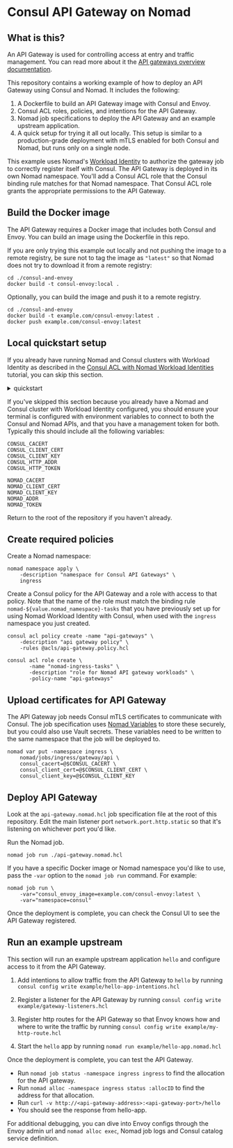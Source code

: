 # Consul API Gateway on Nomad

## What is this?

An API Gateway is used for controlling access at entry and traffic management.
You can read more about it the [API gateways overview documentation][1].

This repository contains a working example of how to deploy an API Gateway using
Consul and Nomad. It includes the following:

1. A Dockerfile to build an API Gateway image with Consul and Envoy.
2. Consul ACL roles, policies, and intentions for the API Gateway.
3. Nomad job specifications to deploy the API Gateway and an example upstream
   application.
4. A quick setup for trying it all out locally. This setup is similar to a
   production-grade deployment with mTLS enabled for both Consul and Nomad, but
   runs only on a single node.

This example uses Nomad's [Workload Identity][2] to authorize the gateway job to
correctly register itself with Consul. The API Gateway is deployed in its own
Nomad namespace. You'll add a Consul ACL role that the Consul binding rule
matches for that Nomad namespace. That Consul ACL role grants the appropriate
permissions to the API Gateway.

## Build the Docker image

The API Gateway requires a Docker image that includes both Consul and Envoy. You
can build an image using the Dockerfile in this repo.

If you are only trying this example out locally and not pushing the image to a
remote registry, be sure not to tag the image as `"latest"` so that Nomad does
not try to download it from a remote registry:

```
cd ./consul-and-envoy
docker build -t consul-envoy:local .
```

Optionally, you can build the image and push it to a remote registry.

```
cd ./consul-and-envoy
docker build -t example.com/consul-envoy:latest .
docker push example.com/consul-envoy:latest
```

## Local quickstart setup

If you already have running Nomad and Consul clusters with Workload Identity as
described in the [Consul ACL with Nomad Workload Identities][3] tutorial, you can
skip this section.

<details><summary>quickstart</summary>

---

This quickstart guide assumes that you have both Consul and Nomad installed and
on your `PATH`.

1. **Set environment variables.**

If you have [`go-sockaddr`][4] installed, the rest of the setup will use it to
automatically get the correct IP address. If you do not, set it in your shell
session:

```
export NODE_IP=<< private IP address >>
```

2. **Create certificates, root tokens, and TLS configuration.**

```
cd quickstart
make
```

This will create TLS certificates for local use, as well as Nomad and Consul TLS
agent configurations.

3. **Start Consul.** In a new terminal window, navigate to the `quickstart`
   directory again, and start Consul in dev mode

```
consul agent -dev -config-file=./secrets/consul-agent.hcl
```

4. **Configure Consul CLI.** Go back to the previous terminal window, and set
   your environment to configure the Consul CLI to talk to the Consul
   agent. Note that this command is surrounded by `$(...)` to run in a subshell
   to export the environment correctly.

```
$(make consul-env)
```

You can see the environment variables this has created by running `env | grep
CONSUL`. It will include the `CONSUL_HTTP_ADDR`, the `CONSUL_HTTP_TOKEN`, and
variables for the certificate paths.

5. **Setup Initial Consul ACLs.**

Create a default Consul agent policy, and set the token for the Consul agent:

```
consul acl policy create -name "consul-agent" \
    -description "Consul Agent Policy" \
    -rules @acls/consul-agent-policy.hcl

consul acl token create -description="agent token" \
    -policy-name consul-agent \
    -secret=$(cat secrets/tokens/consul-agent)
```

Create a Consul ACL policy for the Nomad agent, and a token for the Nomad agent:

```
consul acl policy create -name "nomad-agent" \
    -description "Nomad Agent Policy" \
    -rules @acls/nomad-agent-policy.hcl

consul acl token create \
    -policy-name "nomad-agent" \
    -description "Nomad Agent Token" \
    -secret=$(cat secrets/tokens/nomad-agent)
```

Create default proxy configuration:

```
consul config write acls/proxy-default.hcl
```

6. **Start Nomad** In a new terminal window, navigate to the `quickstart`
   directory again, and start Nomad in dev mode

```
sudo nomad agent -dev -dev-connect -config ./secrets/nomad-agent.hcl
```

7. **Configure Nomad CLI.** Go back to the previous terminal window, and set
   your environment to configure the Nomad CLI to talk to the Nomad agent. Note
   that this command is surrounded by `$(...)` to run in a subshell to export
   the environment correctly.

```
$(make nomad-env)
```

8. **Bootstrap Nomad ACLs**

```
nomad acl bootstrap ./secrets/tokens/nomad-root
```

9. **Configure Nomad and Consul to use Workload Identity.** This will create a
   Consul auth method and binding rule that Nomad can use to get Consul tokens
   for Nomad workloads.

```
nomad setup consul -y \
    -jwks-url "$NOMAD_ADDR/.well-known/jwks.json" \
    -jwks-ca-file "$NOMAD_CACERT"
```

10. **Verify Nomad connectivity to Consul.** Checking the node status should
    show it has fingerprinted attributes for Consul

```
nomad node status -verbose -self | grep consul
```

---

</details>

If you've skipped this section because you already have a Nomad and Consul
cluster with Workload Identity configured, you should ensure your terminal is
configured with environment variables to connect to both the Consul and Nomad
APIs, and that you have a management token for both. Typically this should
include all the following variables:

```
CONSUL_CACERT
CONSUL_CLIENT_CERT
CONSUL_CLIENT_KEY
CONSUL_HTTP_ADDR
CONSUL_HTTP_TOKEN

NOMAD_CACERT
NOMAD_CLIENT_CERT
NOMAD_CLIENT_KEY
NOMAD_ADDR
NOMAD_TOKEN
```

Return to the root of the repository if you haven't already.

## Create required policies

Create a Nomad namespace:

```
nomad namespace apply \
    -description "namespace for Consul API Gateways" \
    ingress
```

Create a Consul policy for the API Gateway and a role with access to that
policy. Note that the name of the role must match the binding rule
`nomad-${value.nomad_namespace}-tasks` that you have previously set up for using
Nomad Workload Identity with Consul, when used with the `ingress` namespace you
just created.

```
consul acl policy create -name "api-gateways" \
    -description "api gateway policy" \
    -rules @acls/api-gateway.policy.hcl

consul acl role create \
       -name "nomad-ingress-tasks" \
       -description "role for Nomad API gateway workloads" \
       -policy-name "api-gateways"
```

## Upload certificates for API Gateway

The API Gateway job needs Consul mTLS certificates to communicate with
Consul. The job specification uses [Nomad Variables][5] to store these securely,
but you could also use Vault secrets. These variables need to be written to the
same namespace that the job will be deployed to.

```
nomad var put -namespace ingress \
    nomad/jobs/ingress/gateway/api \
    consul_cacert=@$CONSUL_CACERT \
    consul_client_cert=@$CONSUL_CLIENT_CERT \
    consul_client_key=@$CONSUL_CLIENT_KEY
```

## Deploy API Gateway

Look at the `api-gateway.nomad.hcl` job specification file at the root of this
repository. Edit the main listener port `network.port.http.static` so that it's
listening on whichever port you'd like.

Run the Nomad job.

```
nomad job run ./api-gateway.nomad.hcl
```

If you have a specific Docker image or Nomad namespace you'd like to use, pass
the `-var` option to the `nomad job run` command. For example:

```
nomad job run \
    -var="consul_envoy_image=example.com/consul-envoy:latest \
    -var="namespace=consul"
```

Once the deployment is complete, you can check the Consul UI to see the API
Gateway registered.

## Run an example upstream

This section will run an example upstream application `hello` and configure
access to it from the API Gateway.

1. Add intentions to allow traffic from the API Gateway to `hello` by running
   `consul config write example/hello-app-intentions.hcl`

2. Register a listener for the API Gateway by running `consul config write
   example/gateway-listeners.hcl`

3. Register http routes for the API Gateway so that Envoy knows how and where to
   write the traffic by running `consul config write example/my-http-route.hcl`

4. Start the `hello` app by running `nomad run example/hello-app.nomad.hcl`

Once the deployment is complete, you can test the API Gateway.
- Run `nomad job status -namespace ingress ingress` to find the allocation for
  the API gateway.
- Run `nomad alloc -namespace ingress status :allocID` to find the address for that
  allocation.
- Run `curl -v http://<api-gateway-address>:<api-gateway-port>/hello`
- You should see the response from hello-app.

For additional debugging, you can dive into Envoy configs through the Envoy
admin url and `nomad alloc exec`, Nomad job logs and Consul catalog service
definition.


[1]: https://developer.hashicorp.com/consul/docs/connect/gateways/api-gateway
[2]: https://developer.hashicorp.com/nomad/docs/concepts/workload-identity
[3]: https://developer.hashicorp.com/nomad/tutorials/integrate-consul/consul-acl
[4]: https://github.com/hashicorp/go-sockaddr
[5]: https://developer.hashicorp.com/nomad/docs/concepts/variables
